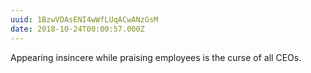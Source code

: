 ```yaml
---
uuid: 1BzwVDAsENI4wWfLUqACwANzGsM
date: 2018-10-24T00:00:57.000Z
---
```


Appearing insincere while praising employees is the curse of all CEOs.